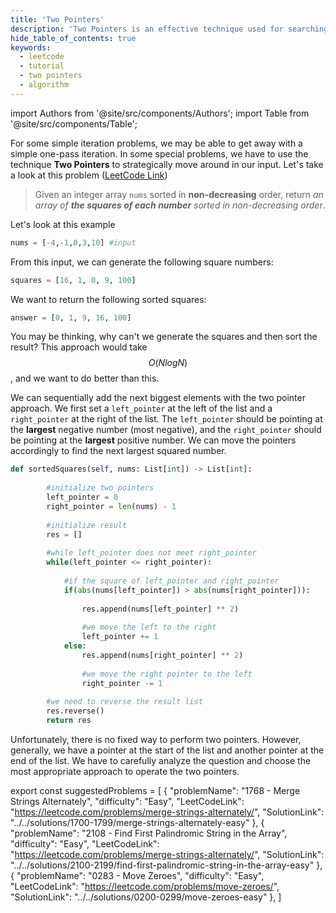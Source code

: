 ```yaml
---
title: 'Two Pointers'
description: 'Two Pointers is an effective technique used for searching pairs in a sorted array.'
hide_table_of_contents: true
keywords:
  - leetcode
  - tutorial
  - two pointers
  - algorithm
---
```


import Authors from '@site/src/components/Authors';
import Table from '@site/src/components/Table';

<Authors names="@heiheihang"/>

For some simple iteration problems, we may be able to get away with a simple one-pass iteration. In some special problems, we have to use the technique **Two Pointers** to strategically move around in our input. Let's take a look at this problem ([LeetCode Link](https://leetcode.com/problems/squares-of-a-sorted-array/))

> Given an integer array `nums` sorted in **non-decreasing** order, return _an array of **the squares of each number** sorted in non-decreasing order_.

Let's look at this example

```python
nums = [-4,-1,0,3,10] #input
```

From this input, we can generate the following square numbers:

```python
squares = [16, 1, 0, 9, 100]
```

We want to return the following sorted squares:

```python
answer = [0, 1, 9, 16, 100]
```

You may be thinking, why can't we generate the squares and then sort the result? This approach would take $$O(NlogN)$$, and we want to do better than this.

We can sequentially add the next biggest elements with the two pointer approach. We first set a `left_pointer` at the left of the list and a `right_pointer` at the right of the list. The `left_pointer` should be pointing at the **largest** negative number (most negative), and the `right_pointer` should be pointing at the **largest** positive number. We can move the pointers accordingly to find the next largest squared number.

```python
def sortedSquares(self, nums: List[int]) -> List[int]:
        
        #initialize two pointers
        left_pointer = 0
        right_pointer = len(nums) - 1
        
        #initialize result
        res = []
        
        #while left_pointer does not meet right_pointer
        while(left_pointer <= right_pointer):
            
            #if the square of left_pointer and right_pointer 
            if(abs(nums[left_pointer]) > abs(nums[right_pointer])):
                
                res.append(nums[left_pointer] ** 2)
                
                #we move the left to the right
                left_pointer += 1
            else:
                res.append(nums[right_pointer] ** 2)
                
                #we move the right pointer to the left
                right_pointer -= 1
        
        #we need to reverse the result list
        res.reverse()
        return res
```

Unfortunately, there is no fixed way to perform two pointers. However, generally, we have a pointer at the start of the list and another pointer at the end of the list. We have to carefully analyze the question and choose the most appropriate approach to operate the two pointers.

export const suggestedProblems = [
  {
    "problemName": "1768 - Merge Strings Alternately",
    "difficulty": "Easy",
    "LeetCodeLink": "https://leetcode.com/problems/merge-strings-alternately/",
    "SolutionLink": "../../solutions/1700-1799/merge-strings-alternately-easy"
  },
  {
    "problemName": "2108 - Find First Palindromic String in the Array",
    "difficulty": "Easy",
    "LeetCodeLink": "https://leetcode.com/problems/merge-strings-alternately/",
    "SolutionLink": "../../solutions/2100-2199/find-first-palindromic-string-in-the-array-easy"
  },
  {
    "problemName": "0283 - Move Zeroes",
    "difficulty": "Easy",
    "LeetCodeLink": "https://leetcode.com/problems/move-zeroes/",
    "SolutionLink": "../../solutions/0200-0299/move-zeroes-easy"
  },
]

<Table title="Suggested Problem" data={suggestedProblems} />